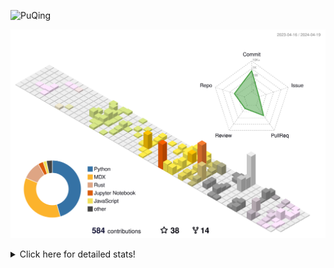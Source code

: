 ![PuQing](https://user-images.githubusercontent.com/27223114/171565019-9a56fae6-b08b-421f-99db-7e830da42371.png)

![](./profile-3d-contrib/profile-season-animate.svg)

<details>
<summary>Click here for detailed stats!</summary>

<!--START_SECTION:waka-->
![Lines of code](https://img.shields.io/badge/From%20Hello%20World%20I%27ve%20Written-1.4%20million%20lines%20of%20code-blue)

**🐱 My GitHub Data** 

> 📦 373.7 kB Used in GitHub's Storage 
 > 
> 🚫 Not Opted to Hire
 > 
> 📜 47 Public Repositories 
 > 
> 🔑 29 Private Repositories 
 > 
**I'm an Early 🐤** 

```text
🌞 Morning                581 commits         ██░░░░░░░░░░░░░░░░░░░░░░░   07.72 % 
🌆 Daytime                3491 commits        ████████████░░░░░░░░░░░░░   46.36 % 
🌃 Evening                1540 commits        █████░░░░░░░░░░░░░░░░░░░░   20.45 % 
🌙 Night                  1918 commits        ██████░░░░░░░░░░░░░░░░░░░   25.47 % 
```


📊 **This Week I Spent My Time On** 

```text
💬 Programming Languages: 
Other                    3 hrs 5 mins        ██████████████░░░░░░░░░░░   54.11 % 
TeX                      59 mins             ████░░░░░░░░░░░░░░░░░░░░░   17.38 % 
OpenEdge ABL             52 mins             ████░░░░░░░░░░░░░░░░░░░░░   15.34 % 
Markdown                 21 mins             ██░░░░░░░░░░░░░░░░░░░░░░░   06.27 % 
BibTeX                   15 mins             █░░░░░░░░░░░░░░░░░░░░░░░░   04.55 % 

🔥 Editors: 
VS Code                  5 hrs 22 mins       ███████████████████████░░   93.73 % 
Obsidian                 21 mins             ██░░░░░░░░░░░░░░░░░░░░░░░   06.27 % 

💻 Operating System: 
Mac                      5 hrs 43 mins       █████████████████████████   100.00 % 
```


<!--END_SECTION:waka-->
</details>
